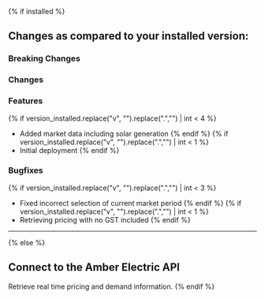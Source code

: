 {% if installed %}

## Changes as compared to your installed version:

### Breaking Changes

### Changes

### Features

{% if version_installed.replace("v", "").replace(".","") | int < 4  %}

- Added market data including solar generation
  {% endif %}
  {% if version_installed.replace("v", "").replace(".","") | int < 1  %}
- Initial deployment
  {% endif %}

### Bugfixes

{% if version_installed.replace("v", "").replace(".","") | int < 3  %}

- Fixed incorrect selection of current market period
  {% endif %}
  {% if version_installed.replace("v", "").replace(".","") | int < 1  %}
- Retrieving pricing with no GST included
  {% endif %}

---

{% else %}

## Connect to the Amber Electric API

Retrieve real time pricing and demand information.
{% endif %}
